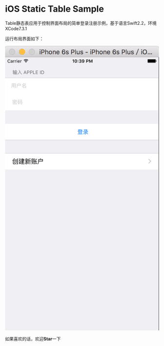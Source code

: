 # iOS Static Table Sample

Table静态表应用于控制界面布局的简单登录注册示例，基于语言Swift2.2，环境XCode7.3.1

运行布局界面如下：

![iOSStaticTableSample](staticview.png "运行示例")

如果喜欢的话，欢迎**Star**一下
